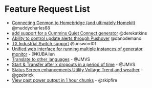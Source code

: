 # Feature Request List
- [Connecting Genmon to Homebridge (and ultimately Homekit)](https://github.com/jgyates/genmon/issues/552) @muddycharles68 
- [add support for a Cummins Quiet Connect generator](https://github.com/jgyates/genmon/issues/553) @derekatkins
- [Ability to control update alerts through Pushover](https://github.com/jgyates/genmon/issues/523) @danodemano
- [TX Industrial Switch support](https://github.com/jgyates/genmon/issues/463) @unsword01
- [Unified web interface for running multiple instances of generator monitor](https://github.com/jgyates/genmon/issues/260) - @KUBAllen
- [Translate to other languages](https://github.com/jgyates/genmon/issues/239) - @JMVS
- [Start & Transfer after x dropouts in a period of time](https://github.com/jgyates/genmon/issues/353) - @JMVS
- [Status Screen enhancements Utility Voltage Trend and weather](https://github.com/jgyates/genmon/issues/439) - @gzebrick
- [View past power output in 1 hour chunks](https://github.com/jgyates/genmon/issues) - @skipfire
